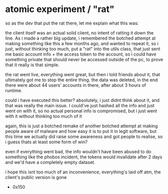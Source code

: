 # atomic experiment / "rat"

so as the dev that put the rat there, let me explain what this was:

the client itself was an actual solid client, no intent of ratting it down the line. As i made a rather big update, i remembered the botched attempt at making something like this a few months ago, and wanted to repeat it, so i just, without thinking too much, put a "rat" into the utils class, that just sent me basic account info + the access token to the account, so i could have something private that should never be accessed outside of the pc, to prove that it really is that simple.

the rat went live, everything went great, but then i told friends about it, that ultimately got me to stop the entire thing. the data was deleted, in the end there were about 44 users' accounts in there, after about 3 hours of runtime.

could i have executed this better? absolutely, i just didnt think about it, and that was really the main issue. I could've just hashed all the info and just went on with it, so no actual personal info is compromised, but i just went with it without thinking too much of it

again, this is just a botched remake of another botched attempt at making people aware of malware and how easy it is to put it in legit software, but this time we actually did raise some awareness and got people to realise, so i guess thats at least some form of win?

even if everything went bad, the info wouldn't have been abused to do something like the phobos incident, the tokens would invalidate after 2 days and we'd have a completely empty dataset.

i hope this isnt too much of an inconvenience, everything's laid off atm, the client's public version is gone

- 0x150

